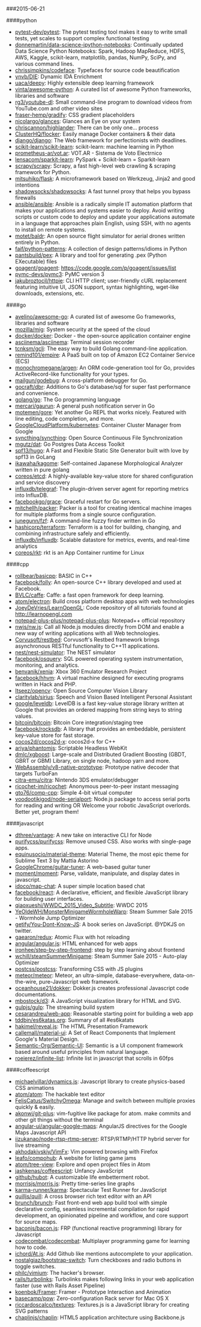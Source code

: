###2015-06-21

####python
* [pytest-dev/pytest](https://github.com/pytest-dev/pytest): The pytest testing tool makes it easy to write small tests, yet scales to support complex functional testing
* [donnemartin/data-science-ipython-notebooks](https://github.com/donnemartin/data-science-ipython-notebooks): Continually updated Data Science Python Notebooks: Spark, Hadoop MapReduce, HDFS, AWS, Kaggle, scikit-learn, matplotlib, pandas, NumPy, SciPy, and various command lines.
* [chrissimpkins/codeface](https://github.com/chrissimpkins/codeface): Typefaces for source code beautification
* [ynvb/DIE](https://github.com/ynvb/DIE): Dynamic IDA Enrichment
* [uaca/deepy](https://github.com/uaca/deepy): Highly extensible deep learning framework
* [vinta/awesome-python](https://github.com/vinta/awesome-python): A curated list of awesome Python frameworks, libraries and software
* [rg3/youtube-dl](https://github.com/rg3/youtube-dl): Small command-line program to download videos from YouTube.com and other video sites
* [fraser-hemp/gradify](https://github.com/fraser-hemp/gradify): CSS gradient placeholders
* [nicolargo/glances](https://github.com/nicolargo/glances): Glances an Eye on your system
* [chriscannon/highlander](https://github.com/chriscannon/highlander): There can be only one... process
* [ClusterHQ/flocker](https://github.com/ClusterHQ/flocker): Easily manage Docker containers & their data
* [django/django](https://github.com/django/django): The Web framework for perfectionists with deadlines.
* [scikit-learn/scikit-learn](https://github.com/scikit-learn/scikit-learn): scikit-learn: machine learning in Python
* [prometheus-ar/vot.ar](https://github.com/prometheus-ar/vot.ar): VOT.AR - Sistema de Voto Electrnico
* [lensacom/sparkit-learn](https://github.com/lensacom/sparkit-learn): PySpark + Scikit-learn = Sparkit-learn
* [scrapy/scrapy](https://github.com/scrapy/scrapy): Scrapy, a fast high-level web crawling & scraping framework for Python.
* [mitsuhiko/flask](https://github.com/mitsuhiko/flask): A microframework based on Werkzeug, Jinja2 and good intentions
* [shadowsocks/shadowsocks](https://github.com/shadowsocks/shadowsocks): A fast tunnel proxy that helps you bypass firewalls
* [ansible/ansible](https://github.com/ansible/ansible): Ansible is a radically simple IT automation platform that makes your applications and systems easier to deploy. Avoid writing scripts or custom code to deploy and update your applications automate in a language that approaches plain English, using SSH, with no agents to install on remote systems.
* [motet/baldr](https://github.com/motet/baldr): An open source flight simulator for aerial drones written entirely in Python.
* [faif/python-patterns](https://github.com/faif/python-patterns): A collection of design patterns/idioms in Python
* [pantsbuild/pex](https://github.com/pantsbuild/pex): A library and tool for generating .pex (Python EXecutable) files
* [goagent/goagent](https://github.com/goagent/goagent): https://code.google.com/p/goagent/issues/list
* [pymc-devs/pymc3](https://github.com/pymc-devs/pymc3): PyMC version 3
* [jakubroztocil/httpie](https://github.com/jakubroztocil/httpie): CLI HTTP client; user-friendly cURL replacement featuring intuitive UI, JSON support, syntax highlighting, wget-like downloads, extensions, etc.

####go
* [avelino/awesome-go](https://github.com/avelino/awesome-go): A curated list of awesome Go frameworks, libraries and software
* [mozilla/mig](https://github.com/mozilla/mig): System security at the speed of the cloud
* [docker/docker](https://github.com/docker/docker): Docker - the open-source application container engine
* [asciinema/asciinema](https://github.com/asciinema/asciinema): Terminal session recorder
* [tcnksm/gcli](https://github.com/tcnksm/gcli): The easy way to build Golang command-line application.
* [remind101/empire](https://github.com/remind101/empire): A PaaS built on top of Amazon EC2 Container Service (ECS)
* [monochromegane/argen](https://github.com/monochromegane/argen): An ORM code-generation tool for Go, provides ActiveRecord-like functionality for your types.
* [mailgun/godebug](https://github.com/mailgun/godebug): A cross-platform debugger for Go.
* [gocraft/dbr](https://github.com/gocraft/dbr): Additions to Go's database/sql for super fast performance and convenience.
* [golang/go](https://github.com/golang/go): The Go programming language
* [mercari/gaurun](https://github.com/mercari/gaurun): A general push notification server in Go
* [motemen/gore](https://github.com/motemen/gore): Yet another Go REPL that works nicely. Featured with line editing, code completion, and more.
* [GoogleCloudPlatform/kubernetes](https://github.com/GoogleCloudPlatform/kubernetes): Container Cluster Manager from Google
* [syncthing/syncthing](https://github.com/syncthing/syncthing): Open Source Continuous File Synchronization
* [mgutz/dat](https://github.com/mgutz/dat): Go Postgres Data Access Toolkit
* [spf13/hugo](https://github.com/spf13/hugo): A Fast and Flexible Static Site Generator built with love by spf13 in GoLang
* [ikawaha/kagome](https://github.com/ikawaha/kagome): Self-contained Japanese Morphological Analyzer written in pure golang
* [coreos/etcd](https://github.com/coreos/etcd): A highly-available key-value store for shared configuration and service discovery
* [influxdb/telegraf](https://github.com/influxdb/telegraf): The plugin-driven server agent for reporting metrics into InfluxDB.
* [facebookgo/grace](https://github.com/facebookgo/grace): Graceful restart for Go servers.
* [mitchellh/packer](https://github.com/mitchellh/packer): Packer is a tool for creating identical machine images for multiple platforms from a single source configuration.
* [junegunn/fzf](https://github.com/junegunn/fzf): A command-line fuzzy finder written in Go
* [hashicorp/terraform](https://github.com/hashicorp/terraform): Terraform is a tool for building, changing, and combining infrastructure safely and efficiently.
* [influxdb/influxdb](https://github.com/influxdb/influxdb): Scalable datastore for metrics, events, and real-time analytics
* [coreos/rkt](https://github.com/coreos/rkt): rkt is an App Container runtime for Linux

####cpp
* [rollbear/basicpp](https://github.com/rollbear/basicpp): BASIC in C++
* [facebook/folly](https://github.com/facebook/folly): An open-source C++ library developed and used at Facebook.
* [BVLC/caffe](https://github.com/BVLC/caffe): Caffe: a fast open framework for deep learning.
* [atom/electron](https://github.com/atom/electron): Build cross platform desktop apps with web technologies
* [JoeyDeVries/LearnOpenGL](https://github.com/JoeyDeVries/LearnOpenGL): Code repository of all tutorials found at http://learnopengl.com
* [notepad-plus-plus/notepad-plus-plus](https://github.com/notepad-plus-plus/notepad-plus-plus): Notepad++ official repository
* [nwjs/nw.js](https://github.com/nwjs/nw.js): Call all Node.js modules directly from DOM and enable a new way of writing applications with all Web technologies.
* [Corvusoft/restbed](https://github.com/Corvusoft/restbed): Corvusoft's Restbed framework brings asynchronous RESTful functionality to C++11 applications.
* [nest/nest-simulator](https://github.com/nest/nest-simulator): The NEST simulator
* [facebook/osquery](https://github.com/facebook/osquery): SQL powered operating system instrumentation, monitoring, and analytics.
* [benvanik/xenia](https://github.com/benvanik/xenia): Xbox 360 Emulator Research Project
* [facebook/hhvm](https://github.com/facebook/hhvm): A virtual machine designed for executing programs written in Hack and PHP.
* [Itseez/opencv](https://github.com/Itseez/opencv): Open Source Computer Vision Library
* [claritylab/sirius](https://github.com/claritylab/sirius): Speech and Vision Based Intelligent Personal Assistant
* [google/leveldb](https://github.com/google/leveldb): LevelDB is a fast key-value storage library written at Google that provides an ordered mapping from string keys to string values.
* [bitcoin/bitcoin](https://github.com/bitcoin/bitcoin): Bitcoin Core integration/staging tree
* [facebook/rocksdb](https://github.com/facebook/rocksdb): A library that provides an embeddable, persistent key-value store for fast storage.
* [cocos2d/cocos2d-x](https://github.com/cocos2d/cocos2d-x): cocos2d-x for C++
* [ariya/phantomjs](https://github.com/ariya/phantomjs): Scriptable Headless WebKit
* [dmlc/xgboost](https://github.com/dmlc/xgboost): Large-scale and Distributed Gradient Boosting (GBDT, GBRT or GBM) Library, on single node, hadoop yarn and more.
* [WebAssembly/v8-native-prototype](https://github.com/WebAssembly/v8-native-prototype): Prototype native decoder that targets TurboFan
* [citra-emu/citra](https://github.com/citra-emu/citra): Nintendo 3DS emulator/debugger
* [ricochet-im/ricochet](https://github.com/ricochet-im/ricochet): Anonymous peer-to-peer instant messaging
* [gto76/comp-cpp](https://github.com/gto76/comp-cpp): Simple 4-bit virtual computer
* [voodootikigod/node-serialport](https://github.com/voodootikigod/node-serialport): Node.js package to access serial ports for reading and writing OR Welcome your robotic JavaScript overlords. Better yet, program them!

####javascript
* [dthree/vantage](https://github.com/dthree/vantage): A new take on interactive CLI for Node
* [purifycss/purifycss](https://github.com/purifycss/purifycss): Remove unused CSS. Also works with single-page apps.
* [equinusocio/material-theme](https://github.com/equinusocio/material-theme): Material Theme, the most epic theme for Sublime Text 3 by Mattia Astorino
* [GoogleChrome/guitar-tuner](https://github.com/GoogleChrome/guitar-tuner): A web-based guitar tuner
* [moment/moment](https://github.com/moment/moment): Parse, validate, manipulate, and display dates in javascript.
* [idoco/map-chat](https://github.com/idoco/map-chat): A super simple location based chat
* [facebook/react](https://github.com/facebook/react): A declarative, efficient, and flexible JavaScript library for building user interfaces.
* [qiaoxueshi/WWDC_2015_Video_Subtitle](https://github.com/qiaoxueshi/WWDC_2015_Video_Subtitle): WWDC 2015 
* [YeOldeWH/MonsterMinigameWormholeWarp](https://github.com/YeOldeWH/MonsterMinigameWormholeWarp): Steam Summer Sale 2015 - Wormhole Jump Optimizer
* [getify/You-Dont-Know-JS](https://github.com/getify/You-Dont-Know-JS): A book series on JavaScript. @YDKJS on twitter.
* [gaearon/redux](https://github.com/gaearon/redux): Atomic Flux with hot reloading
* [angular/angular.js](https://github.com/angular/angular.js): HTML enhanced for web apps
* [ironhee/step-by-step-frontend](https://github.com/ironhee/step-by-step-frontend): step by step learning about frontend
* [wchill/steamSummerMinigame](https://github.com/wchill/steamSummerMinigame): Steam Summer Sale 2015 - Auto-play Optimizer
* [postcss/postcss](https://github.com/postcss/postcss): Transforming CSS with JS plugins
* [meteor/meteor](https://github.com/meteor/meteor): Meteor, an ultra-simple, database-everywhere, data-on-the-wire, pure-Javascript web framework.
* [oceanhouse21/dokker](https://github.com/oceanhouse21/dokker): Dokker.js creates professional Javascript code documentations.
* [mbostock/d3](https://github.com/mbostock/d3): A JavaScript visualization library for HTML and SVG.
* [gulpjs/gulp](https://github.com/gulpjs/gulp): The streaming build system
* [cesarandreu/web-app](https://github.com/cesarandreu/web-app): Reasonable starting point for building a web app
* [tddbin/es6katas.org](https://github.com/tddbin/es6katas.org): Summary of all #es6katats
* [hakimel/reveal.js](https://github.com/hakimel/reveal.js): The HTML Presentation Framework
* [callemall/material-ui](https://github.com/callemall/material-ui): A Set of React Components that Implement Google's Material Design.
* [Semantic-Org/Semantic-UI](https://github.com/Semantic-Org/Semantic-UI): Semantic is a UI component framework based around useful principles from natural language.
* [roeierez/infinite-list](https://github.com/roeierez/infinite-list): Infinite list in javascript that scrolls in 60fps

####coffeescript
* [michaelvillar/dynamics.js](https://github.com/michaelvillar/dynamics.js): Javascript library to create physics-based CSS animations
* [atom/atom](https://github.com/atom/atom): The hackable text editor
* [FelisCatus/SwitchyOmega](https://github.com/FelisCatus/SwitchyOmega): Manage and switch between multiple proxies quickly & easily.
* [akonwi/git-plus](https://github.com/akonwi/git-plus): vim-fugitive like package for atom. make commits and other git things without the terminal
* [angular-ui/angular-google-maps](https://github.com/angular-ui/angular-google-maps): AngularJS directives for the Google Maps Javascript API
* [iizukanao/node-rtsp-rtmp-server](https://github.com/iizukanao/node-rtsp-rtmp-server): RTSP/RTMP/HTTP hybrid server for live streaming
* [akhodakivskiy/VimFx](https://github.com/akhodakivskiy/VimFx): Vim powered browsing with Firefox
* [leafo/compohub](https://github.com/leafo/compohub): A website for listing game jams
* [atom/tree-view](https://github.com/atom/tree-view): Explore and open project files in Atom
* [jashkenas/coffeescript](https://github.com/jashkenas/coffeescript): Unfancy JavaScript
* [github/hubot](https://github.com/github/hubot): A customizable life embetterment robot.
* [morrisjs/morris.js](https://github.com/morrisjs/morris.js): Pretty time-series line graphs
* [karma-runner/karma](https://github.com/karma-runner/karma): Spectacular Test Runner for JavaScript
* [quilljs/quill](https://github.com/quilljs/quill): A cross browser rich text editor with an API
* [brunch/brunch](https://github.com/brunch/brunch): Fast front-end web app build tool with simple declarative config, seamless incremental compilation for rapid development, an opinionated pipeline and workflow, and core support for source maps.
* [baconjs/bacon.js](https://github.com/baconjs/bacon.js): FRP (functional reactive programming) library for Javascript
* [codecombat/codecombat](https://github.com/codecombat/codecombat): Multiplayer programming game for learning how to code.
* [ichord/At.js](https://github.com/ichord/At.js): Add Github like mentions autocomplete to your application.
* [nostalgiaz/bootstrap-switch](https://github.com/nostalgiaz/bootstrap-switch): Turn checkboxes and radio buttons in toggle switches.
* [philc/vimium](https://github.com/philc/vimium): The hacker's browser.
* [rails/turbolinks](https://github.com/rails/turbolinks): Turbolinks makes following links in your web application faster (use with Rails Asset Pipeline)
* [koenbok/Framer](https://github.com/koenbok/Framer): Framer - Prototype Interaction and Animation
* [basecamp/pow](https://github.com/basecamp/pow): Zero-configuration Rack server for Mac OS X
* [riccardoscalco/textures](https://github.com/riccardoscalco/textures): Textures.js is a JavaScript library for creating SVG patterns
* [chaplinjs/chaplin](https://github.com/chaplinjs/chaplin): HTML5 application architecture using Backbone.js

